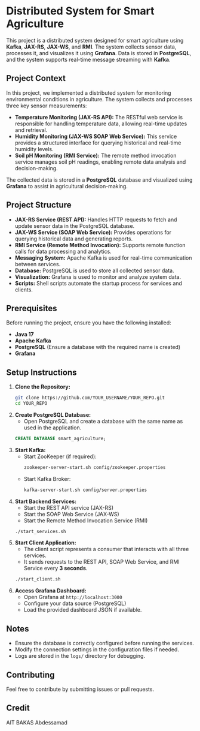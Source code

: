 # Distributed System for Smart Agriculture

This project is a distributed system designed for smart agriculture using **Kafka**, **JAX-RS**, **JAX-WS**, and **RMI**. The system collects sensor data, processes it, and visualizes it using **Grafana**. Data is stored in **PostgreSQL**, and the system supports real-time message streaming with **Kafka**.

## Project Context
In this project, we implemented a distributed system for monitoring environmental conditions in agriculture. The system collects and processes three key sensor measurements:
- **Temperature Monitoring (JAX-RS API):** The RESTful web service is responsible for handling temperature data, allowing real-time updates and retrieval.
- **Humidity Monitoring (JAX-WS SOAP Web Service):** This service provides a structured interface for querying historical and real-time humidity levels.
- **Soil pH Monitoring (RMI Service):** The remote method invocation service manages soil pH readings, enabling remote data analysis and decision-making.

The collected data is stored in a **PostgreSQL** database and visualized using **Grafana** to assist in agricultural decision-making.

## Project Structure
- **JAX-RS Service (REST API):** Handles HTTP requests to fetch and update sensor data in the PostgreSQL database.
- **JAX-WS Service (SOAP Web Service):** Provides operations for querying historical data and generating reports.
- **RMI Service (Remote Method Invocation):** Supports remote function calls for data processing and analytics.
- **Messaging System:** Apache Kafka is used for real-time communication between services.
- **Database:** PostgreSQL is used to store all collected sensor data.
- **Visualization:** Grafana is used to monitor and analyze system data.
- **Scripts:** Shell scripts automate the startup process for services and clients.

## Prerequisites
Before running the project, ensure you have the following installed:
- **Java 17**
- **Apache Kafka**
- **PostgreSQL** (Ensure a database with the required name is created)
- **Grafana**

## Setup Instructions
1. **Clone the Repository:**
   ```bash
   git clone https://github.com/YOUR_USERNAME/YOUR_REPO.git
   cd YOUR_REPO
   ```
2. **Create PostgreSQL Database:**
   - Open PostgreSQL and create a database with the same name as used in the application.
   ```sql
   CREATE DATABASE smart_agriculture;
   ```
3. **Start Kafka:**
   - Start ZooKeeper (if required):
     ```bash
     zookeeper-server-start.sh config/zookeeper.properties
     ```
   - Start Kafka Broker:
     ```bash
     kafka-server-start.sh config/server.properties
     ```
4. **Start Backend Services:**
   - Start the REST API service (JAX-RS)
   - Start the SOAP Web Service (JAX-WS)
   - Start the Remote Method Invocation Service (RMI)
   ```bash
   ./start_services.sh
   ```
5. **Start Client Application:**
   - The client script represents a consumer that interacts with all three services.
   - It sends requests to the REST API, SOAP Web Service, and RMI Service every **3 seconds**.
   ```bash
   ./start_client.sh
   ```
6. **Access Grafana Dashboard:**
   - Open Grafana at `http://localhost:3000`
   - Configure your data source (PostgreSQL)
   - Load the provided dashboard JSON if available.

## Notes
- Ensure the database is correctly configured before running the services.
- Modify the connection settings in the configuration files if needed.
- Logs are stored in the `logs/` directory for debugging.

## Contributing
Feel free to contribute by submitting issues or pull requests.

## Credit
AIT BAKAS Abdessamad

